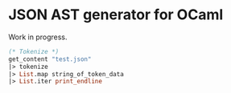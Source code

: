 # JSON AST generator for OCaml

Work in progress.

```ml
(* Tokenize *)
get_content "test.json"
|> tokenize
|> List.map string_of_token_data
|> List.iter print_endline
```